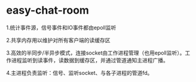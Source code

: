 # easy-chat-room
1.统计事件源，信号事件和IO事件都由epoll监听

2.共享内存用以维护对所有客户端的读缓存区

3.高效的半同步/半异步模式，连接socket由工作进程管理（也用epoll监听）。工作进程监听到读事件，读数据到缓存区，并通过管道通知主进程广播。

4.主进程负责监听：信号、监听socket、与各子进程的管道fd。
